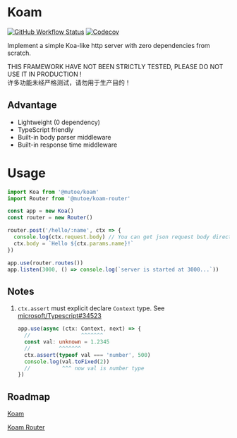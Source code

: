 # Koam

[![GitHub Workflow Status](https://img.shields.io/github/actions/workflow/status/mutoe/koam/test.yml?style=for-the-badge)](https://github.com/mutoe/koam/actions)
[![Codecov](https://img.shields.io/codecov/c/github/mutoe/koam?style=for-the-badge&token=wpwmuKKaJX)](https://app.codecov.io/gh/mutoe/koam)

Implement a simple Koa-like http server with zero dependencies from scratch.

THIS FRAMEWORK HAVE NOT BEEN STRICTLY TESTED, PLEASE DO NOT USE IT IN PRODUCTION !  
许多功能未经严格测试，请勿用于生产目的！

## Advantage

- Lightweight (0 dependency)
- TypeScript friendly
- Built-in body parser middleware
- Built-in response time middleware

# Usage

```ts
import Koa from '@mutoe/koam'
import Router from '@mutoe/koam-router'

const app = new Koa()
const router = new Router()

router.post('/hello/:name', ctx => {
  console.log(ctx.request.body) // You can get json request body directly
  ctx.body = `Hello ${ctx.params.name}!`
})

app.use(router.routes())
app.listen(3000, () => console.log(`server is started at 3000...`))
```

## Notes

1. `ctx.assert` must explicit declare `Context` type. See [microsoft/Typescript#34523](https://github.com/microsoft/TypeScript/issues/34523)
   ```ts example.ts
   app.use(async (ctx: Context, next) => {
     //                ^^^^^^^
     const val: unknown = 1.2345
     //         ^^^^^^^
     ctx.assert(typeof val === 'number', 500)
     console.log(val.toFixed(2))
     //          ^^^ now val is number type
   })
   ```

## Roadmap

[Koam](https://github.com/mutoe/koam/tree/main/packages/koam#roadmap)

[Koam Router](https://github.com/mutoe/koam/tree/main/packages/koam-router#roadmap)
